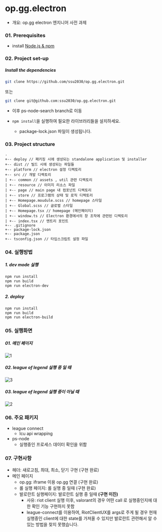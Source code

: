 # op.gg.electron
- 개요: op.gg electron 엔지니어 사전 과제

### 01. Prerequisites
- install [Node.js & npm](https://nodejs.org/)

### 02. Project set-up
##### Install the dependencies
``` bash
git clone https://github.com/ssu2030/op.gg.electron.git
```
또는
``` bash
git clone git@github.com:ssu2030/op.gg.electron.git
```

- 이후 ps-node-search branch로 이동 

- `npm install`을 실행하여 필요한 라이브러리들을 설치하세요. 
  - package-lock.json 파일이 생성됩니다. 

### 03. Project structure
```
.
+-- deploy // 패키징 시에 생성되는 standalone application 및 installer
+-- dist // 빌드 시에 생성되는 파일들
+-- platform // electron 설정 디렉토리
+-- src // 개발 디렉토리
| +-- common // assets , util 관련 디렉토리
| +-- resource // 이미지 리소스 파일
| +-- page // main page 내 컴포넌트 디렉토리
| +-- store // 프로그램의 상태 및 로직 디렉토리
| +-- Homepage.moudule.scss // homepage 스타일
| +-- Global.scss // 글로벌 스타일
| +-- Homepage.tsx // homepage (메인페이지)
| +-- window.ts // Electron 환경에서의 창 조작에 관련된 디렉토리
| +-- index.tsx // 엔트리 포인트
+-- .gitignore
+-- package-lock.json
+-- package.json
+-- tsconfig.json // 타입스크립트 설정 파일
```

### 04. 실행방법
##### 1. dev mode 실행
``` bash
npm run install
npm run build
npm run electron-dev
```

##### 2. deploy
``` bash
npm run install
npm run build
npm run electron-build
```

### 05. 실행화면
##### 01. 메인 페이지
![1](https://user-images.githubusercontent.com/31645582/197677942-3979f23b-2b1f-47e2-b4a8-ecde690e9e26.PNG)

##### 02. league of legend 실행 중 일 때
![3](https://user-images.githubusercontent.com/31645582/197678034-44da9f46-15eb-443d-87ac-92d538e7af9a.PNG)

##### 03. league of legend 실행 중이 아닐 때
![2](https://user-images.githubusercontent.com/31645582/197678095-33358e04-1dac-4ca4-8ee8-e35ffb3ef708.PNG)

### 06. 주요 패키지 
- league connect
  - lcu api wrapping
- ps-node
  - 실행중인 프로세스 데이터 확인을 위함

### 07. 구현사항
- 헤더: 새로고침, 최대, 최소, 닫기 구현 (구현 완료)
- 메인 페이지 
  - op.gg: iframe 이용 op.gg 연결 (구현 완료)
  - 롤 실행 페이지: 롤 실행 중 일때 (구현 완료)  
  - 발로란트 실행페이지: 발로란트 실행 중 일때 **(구현 미진)**
    - 사유: riot client 실행 이후, valorant의 경우 어떤 call 로 실행중인지에 대한 확인 기능 구현하지 못함
    - league-connect를 이용하여, RiotClientUX를 args로 주게 될 경우 현재 실행중인 client에 대한 state를 가져올 수 있지만 발로란트 관련해서 알 수 있는 방법을 찾지 못했습니다.





